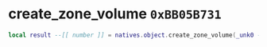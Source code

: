 # create_zone_volume `0xBB05B731`

```lua
local result --[[ number ]] = natives.object.create_zone_volume(_unk0 --[[ number ]])
```